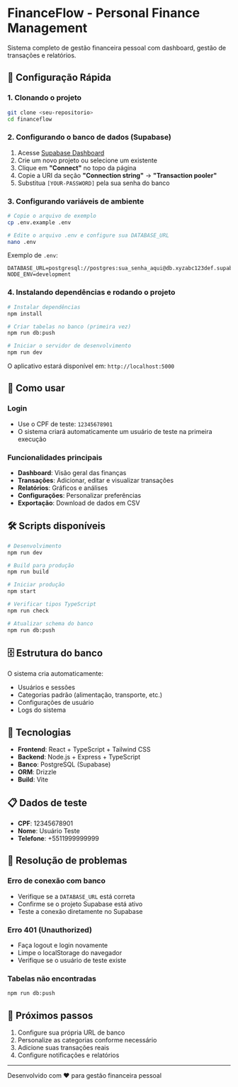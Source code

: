 # FinanceFlow - Personal Finance Management

Sistema completo de gestão financeira pessoal com dashboard, gestão de transações e relatórios.

## 🚀 Configuração Rápida

### 1. Clonando o projeto
```bash
git clone <seu-repositorio>
cd financeflow
```

### 2. Configurando o banco de dados (Supabase)

1. Acesse [Supabase Dashboard](https://supabase.com/dashboard/projects)
2. Crie um novo projeto ou selecione um existente
3. Clique em **"Connect"** no topo da página
4. Copie a URI da seção **"Connection string"** → **"Transaction pooler"**
5. Substitua `[YOUR-PASSWORD]` pela sua senha do banco

### 3. Configurando variáveis de ambiente
```bash
# Copie o arquivo de exemplo
cp .env.example .env

# Edite o arquivo .env e configure sua DATABASE_URL
nano .env
```

Exemplo de `.env`:
```env
DATABASE_URL=postgresql://postgres:sua_senha_aqui@db.xyzabc123def.supabase.co:5432/postgres
NODE_ENV=development
```

### 4. Instalando dependências e rodando o projeto
```bash
# Instalar dependências
npm install

# Criar tabelas no banco (primeira vez)
npm run db:push

# Iniciar o servidor de desenvolvimento
npm run dev
```

O aplicativo estará disponível em: `http://localhost:5000`

## 📱 Como usar

### Login
- Use o CPF de teste: `12345678901`
- O sistema criará automaticamente um usuário de teste na primeira execução

### Funcionalidades principais
- **Dashboard**: Visão geral das finanças
- **Transações**: Adicionar, editar e visualizar transações
- **Relatórios**: Gráficos e análises
- **Configurações**: Personalizar preferências
- **Exportação**: Download de dados em CSV

## 🛠️ Scripts disponíveis

```bash
# Desenvolvimento
npm run dev

# Build para produção
npm run build

# Iniciar produção
npm start

# Verificar tipos TypeScript
npm run check

# Atualizar schema do banco
npm run db:push
```

## 🗄️ Estrutura do banco

O sistema cria automaticamente:
- Usuários e sessões
- Categorias padrão (alimentação, transporte, etc.)
- Configurações de usuário
- Logs do sistema

## 🔧 Tecnologias

- **Frontend**: React + TypeScript + Tailwind CSS
- **Backend**: Node.js + Express + TypeScript
- **Banco**: PostgreSQL (Supabase)
- **ORM**: Drizzle
- **Build**: Vite

## 📋 Dados de teste

- **CPF**: 12345678901
- **Nome**: Usuário Teste
- **Telefone**: +5511999999999

## 🐛 Resolução de problemas

### Erro de conexão com banco
- Verifique se a `DATABASE_URL` está correta
- Confirme se o projeto Supabase está ativo
- Teste a conexão diretamente no Supabase

### Erro 401 (Unauthorized)
- Faça logout e login novamente
- Limpe o localStorage do navegador
- Verifique se o usuário de teste existe

### Tabelas não encontradas
```bash
npm run db:push
```

## 🌟 Próximos passos

1. Configure sua própria URL de banco
2. Personalize as categorias conforme necessário
3. Adicione suas transações reais
4. Configure notificações e relatórios

---

Desenvolvido com ❤️ para gestão financeira pessoal